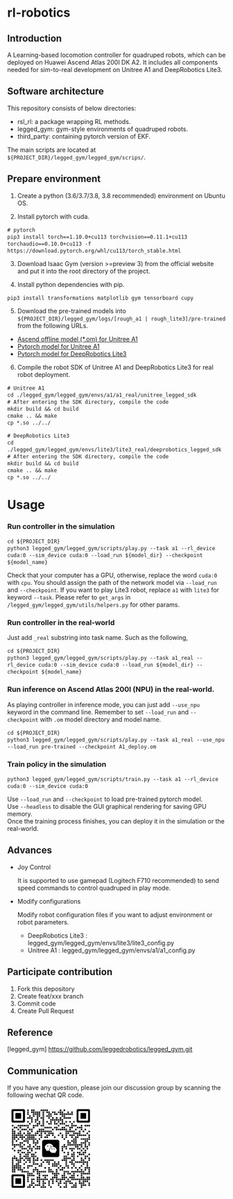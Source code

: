 # rl-robotics

## Introduction

A Learning-based locomotion controller for quadruped robots, which can be deployed on Huawei Ascend Atlas 200I DK A2. It includes all components needed for sim-to-real development on Unitree A1 and DeepRobotics Lite3.

## Software architecture

This repository consists of below directories:

- rsl_rl: a package wrapping RL methods.
- legged_gym: gym-style environments of quadruped robots.
- third_party: containing pytorch version of EKF.

The main scripts are located at `${PROJECT_DIR}/legged_gym/legged_gym/scrips/`.

## Prepare environment

1.  Create a python (3.6/3.7/3.8, 3.8 recommended) environment on Ubuntu OS.

2.  Install pytorch with cuda.

```
# pytorch
pip3 install torch==1.10.0+cu113 torchvision==0.11.1+cu113 torchaudio==0.10.0+cu113 -f https://download.pytorch.org/whl/cu113/torch_stable.html
```

3.  Download Isaac Gym (version >=preview 3) from the official website and put it into the root directory of the project.

4.  Install python dependencies with pip.

```
pip3 install transformations matplotlib gym tensorboard cupy
```

5. Download the pre-trained models into `${PROJECT_DIR}/legged_gym/logs/[rough_a1 | rough_lite3]/pre-trained` from the following URLs.

- [Ascend offline model (\*.om) for Unitree A1](https://ascend-repo.obs.cn-east-2.myhuaweicloud.com/Atlas%20200I%20DK%20A2/DevKit/models/23.0.RC1/cann/A1_deploy.om)
- [Pytorch model for Unitree A1](https://ascend-repo.obs.cn-east-2.myhuaweicloud.com/Atlas%20200I%20DK%20A2/DevKit/models/23.0.RC1/cann/A1.pt)
- [Pytorch model for DeepRobotics Lite3](https://ascend-repo.obs.cn-east-2.myhuaweicloud.com/Atlas%20200I%20DK%20A2/DevKit/models/23.0.RC1/cann/Lite3.pt)

6. Compile the robot SDK of Unitree A1 and DeepRobotics Lite3 for real robot deployment.

```
# Unitree A1
cd ./legged_gym/legged_gym/envs/a1/a1_real/unitree_legged_sdk
# After entering the SDK directory, compile the code
mkdir build && cd build
cmake .. && make
cp *.so ../../
```

```
# DeepRobotics Lite3
cd ./legged_gym/legged_gym/envs/lite3/lite3_real/deeprobotics_legged_sdk
# After entering the SDK directory, compile the code
mkdir build && cd build
cmake .. && make
cp *.so ../../
```

# Usage

### Run controller in the simulation

```
cd ${PROJECT_DIR}
python3 legged_gym/legged_gym/scripts/play.py --task a1 --rl_device cuda:0 --sim_device cuda:0 --load_run ${model_dir} --checkpoint ${model_name}
```

Check that your computer has a GPU, otherwise, replace the word `cuda:0` with `cpu`.
You should assign the path of the network model via `--load_run` and `--checkpoint`.
If you want to play Lite3 robot, replace `a1` with `lite3` for keyword `--task`.
Please refer to `get_args` in `/legged_gym/legged_gym/utils/helpers.py` for other params.

### Run controller in the real-world

Just add `_real` substring into task name. Such as the following,

```
cd ${PROJECT_DIR}
python3 legged_gym/legged_gym/scripts/play.py --task a1_real --rl_device cuda:0 --sim_device cuda:0 --load_run ${model_dir} --checkpoint ${model_name}
```

### Run inference on Ascend Atlas 200I (NPU) in the real-world.

As playing controller in inference mode, you can just add `--use_npu` keyword in the command line.
Remember to set `--load_run` and `--checkpoint` with `.om` model directory and model name.

```
cd ${PROJECT_DIR}
python3 legged_gym/legged_gym/scripts/play.py --task a1_real --use_npu --load_run pre-trained --checkpoint A1_deploy.om
```

### Train policy in the simulation

```
python3 legged_gym/legged_gym/scripts/train.py --task a1 --rl_device cuda:0 --sim_device cuda:0
```

Use `--load_run` and `--checkpoint` to load pre-trained pytorch model.\
Use `--headless` to disable the GUI graphical rendering for saving GPU memory.\
Once the training process finishes, you can deploy it in the simulation or the real-world.

## Advances

- Joy Control

  It is supported to use gamepad (Logitech F710 recommended) to send speed commands to control quadruped in play mode.

- Modify configurations

  Modify robot configuration files if you want to adjust environment or robot parameters.

  - DeepRobotics Lite3 : legged_gym/legged_gym/envs/lite3/lite3_config.py
  - Unitree A1 : legged_gym/legged_gym/envs/a1/a1_config.py

## Participate contribution

1.  Fork this depository
2.  Create feat/xxx branch
3.  Commit code
4.  Create Pull Request

## Reference

[legged_gym] https://github.com/leggedrobotics/legged_gym.git

## Communication

If you have any question, please join our discussion group by scanning the following wechat QR code.

<img src="./docs/QR-code.jpg" alt="QR" title="" width="200" align=center />
